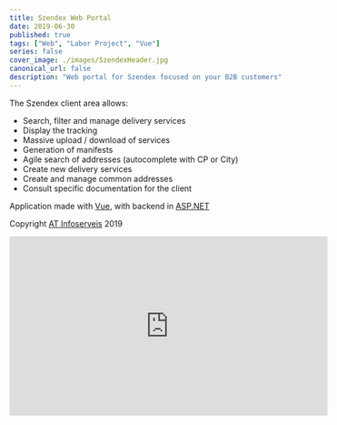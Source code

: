 ```yaml
---
title: Szendex Web Portal
date: 2019-06-30
published: true
tags: ["Web", "Labor Project", "Vue"]
series: false
cover_image: ./images/SzendexHeader.jpg
canonical_url: false
description: "Web portal for Szendex focused on your B2B customers"
---
```


The Szendex client area allows:

- Search, filter and manage delivery services
- Display the tracking
- Massive upload / download of services
- Generation of manifests
- Agile search of addresses (autocomplete with CP or City)
- Create new delivery services
- Create and manage common addresses
- Consult specific documentation for the client

Application made with [Vue](https://vuejs.org/), with backend in [ASP.NET](https://dotnet.microsoft.com/apps/aspnet/apis)

Copyright [AT Infoserveis](https://www.atinfoserveis.com/web/) 2019

<div align="center">
  <iframe width="560" height="315" src="https://www.youtube.com/embed/rsXIPlnYl4M" frameborder="0" allow="accelerometer; autoplay; encrypted-media; gyroscope; picture-in-picture" allowfullscreen></iframe>
</div>
